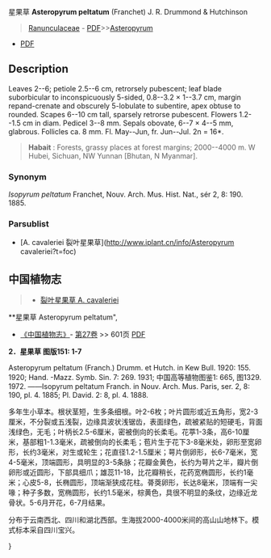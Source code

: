 星果草 **Asteropyrum peltatum** (Franchet) J. R. Drummond & Hutchinson

> [Ranunculaceae](http://www.iplant.cn/info/Ranunculaceae?t=foc) - [PDF](http://www.iplant.cn/foc/pdf/Ranunculaceae.pdf)>>[Asteropyrum](http://www.iplant.cn/info/Asteropyrum?t=foc)
 - [PDF](http://www.iplant.cn/foc/pdf/Asteropyrum.pdf)

## Description

Leaves 2--6; petiole 2.5--6 cm, retrorsely pubescent; leaf blade suborbicular to inconspicuously 5-sided, 0.8--3.2 × 1--3.7 cm, margin repand-crenate and obscurely 5-lobulate to subentire, apex obtuse to rounded. Scapes 6--10 cm tall, sparsely retrorse pubescent. Flowers 1.2--1.5 cm in diam. Pedicel 3--8 mm. Sepals obovate, 6--7 × 4--5 mm, glabrous. Follicles ca. 8 mm. Fl. May--Jun, fr. Jun--Jul. 2n = 16*.


> **Habait** : 
> Forests, grassy places at forest margins; 2000--4000 m. W Hubei, Sichuan, NW Yunnan [Bhutan, N Myanmar].

### Synonym
*Isopyrum peltatum* Franchet, Nouv. Arch. Mus. Hist. Nat., sér 2, 8: 190. 1885.



### Parsublist

* [A.  cavaleriei  裂叶星果草](http://www.iplant.cn/info/Asteropyrum cavaleriei?t=foc)

## 中国植物志

> * [裂叶星果草  A.  cavaleriei](Asteropyrum-cavaleriei-裂叶星果草.md)


**星果草 Asteropyrum peltatum",



* [《中国植物志》](http://www.iplant.cn/frps)- [第27卷](http://www.iplant.cn/frps/vol/27) >> 601页 [PDF](http://www.iplant.cn/frps/pdf/27/601.pdf)


**2．星果草 图版151: 1-7**

Asteropyrum peltatum (Franch.) Drumm. et Hutch. in Kew Bull. 1920: 155. 1920; Hand. -Mazz. Symb. Sin. 7: 269. 1931; 中国高等植物图鉴1: 665, 图1329. 1972. ——Isopyrum peltatum Franch. in Nouv. Arch. Mus. Paris, ser. 2, 8: 190, pl. 4. 1885; Pl. David. 2: 8, pl. 4. 1888.

多年生小草本。根状茎短，生多条细根。叶2-6枚；叶片圆形或近五角形，宽2-3厘米，不分裂或五浅裂，边缘具波状浅锯齿，表面绿色，疏被紧贴的短硬毛，背面浅绿色，无毛；叶柄长2.5-6厘米，密被倒向的长柔毛。花葶1-3条，高6-10厘米，基部粗1-1.3毫米，疏被倒向的长柔毛；苞片生于花下3-8毫米处，卵形至宽卵形，长约3毫米，对生或轮生；花直径1.2-1.5厘米；萼片倒卵形，长6-7毫米，宽4-5毫米，顶端圆形，具明显的3-5条脉；花瓣金黄色，长约为萼片之半，瓣片倒卵形或近圆形，下部具细爪；雄蕊11-18，比花瓣稍长，花药宽椭圆形，长约1毫米；心皮5-8，长椭圆形，顶端渐狭成花柱。蓇葖卵形，长达8毫米，顶端有一尖喙；种子多数，宽椭圆形，长约1.5毫米，棕黄色，具很不明显的条纹，边缘近龙骨状。5-6月开花，6-7月结果。

分布于云南西北、四川和湖北西部。生海拔2000-4000米间的高山山地林下。模式标本采自四川宝兴。



}